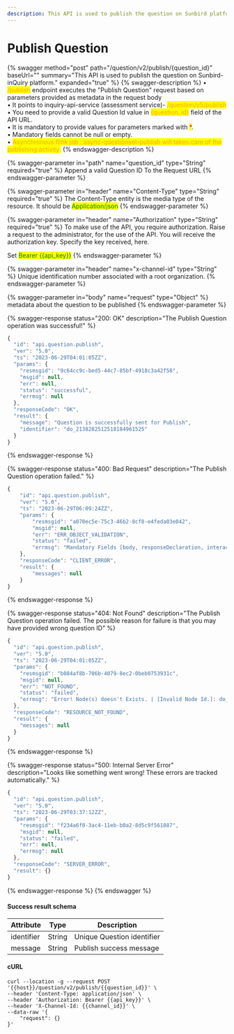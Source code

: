 ```yaml
---
description: This API is used to publish the question on Sunbird platform.
---
```


# Publish Question

{% swagger method="post" path="/question/v2/publish/{question_id}" baseUrl="" summary="This API is used to publish the question on Sunbird-inQuiry platform." expanded="true" %}
{% swagger-description %}
• <mark style="color:orange;">/publish</mark> endpoint executes the "Publish Question" request based on parameters provided       as metadata in the request body\
• It points to inquiry-api-service (assessment service)- <mark style="color:orange;">/question/v5/publish</mark>\
• You need to provide a valid Question Id value in <mark style="color:orange;">{question\_id}</mark> field of the API URL.\
• It is mandatory to provide values for parameters marked with <mark style="color:red;">\*</mark>.\
• Mandatory fields cannot be null or empty.\
• <mark style="color:orange;">Asynchronous flink job : async-questionset-publish will takes care of the publishing activity.</mark>
{% endswagger-description %}

{% swagger-parameter in="path" name="question_id" type="String" required="true" %}
Append a valid Question ID To the Request URL
{% endswagger-parameter %}

{% swagger-parameter in="header" name="Content-Type" type="String" required="true" %}
The Content-Type entity is the media type of the resource. It should be <mark style="color:green;">Application/json</mark>
{% endswagger-parameter %}

{% swagger-parameter in="header" name="Authorization" type="String" required="true" %}
To make use of the API, you require authorization. Raise a request to the administrator, for the use of the API. You will receive the authorization key. Specify the key received, here.

Set <mark style="color:green;">Bearer \{{api\_key\}}</mark>
{% endswagger-parameter %}

{% swagger-parameter in="header" name="x-channel-id" type="String" %}
Unique identification number associated with a root organization.
{% endswagger-parameter %}

{% swagger-parameter in="body" name="request" type="Object" %}
metadata about the question to be published
{% endswagger-parameter %}

{% swagger-response status="200: OK" description="The Publish Question operation was successful!" %}
```javascript
{
  "id": "api.question.publish",
  "ver": "5.0",
  "ts": "2023-06-29T04:01:05ZZ",
  "params": {
    "resmsgid": "9c64cc9c-bed5-44c7-85bf-4918c3a42f58",
    "msgid": null,
    "err": null,
    "status": "successful",
    "errmsg": null
  },
  "responseCode": "OK",
  "result": {
    "message": "Question is successfully sent for Publish",
    "identifier": "do_2138282512518184961525"
  }
}
```
{% endswagger-response %}

{% swagger-response status="400: Bad Request" description="The Publish Question operation failed." %}
```javascript
{
    "id": "api.question.publish",
    "ver": "5.0",
    "ts": "2023-06-29T06:09:24ZZ",
    "params": {
        "resmsgid": "a070ec5e-75c3-46b2-8cf8-e4feda03e042",
        "msgid": null,
        "err": "ERR_OBJECT_VALIDATION",
        "status": "failed",
        "errmsg": "Mandatory Fields [body, responseDeclaration, interactions, outcomeDeclaration] Missing for do_2138282512518184961525"
    },
    "responseCode": "CLIENT_ERROR",
    "result": {
        "messages": null
    }
}
```
{% endswagger-response %}

{% swagger-response status="404: Not Found" description="The Publish Question operation failed. The possible reason for failure is that you may have provided wrong question ID" %}
```javascript
{
  "id": "api.question.publish",
  "ver": "5.0",
  "ts": "2023-06-29T04:01:05ZZ",
  "params": {
    "resmsgid": "b084af8b-706b-4079-8ec2-0beb0753931c",
    "msgid": null,
    "err": "NOT_FOUND",
    "status": "failed",
    "errmsg": "Error! Node(s) doesn't Exists. | [Invalid Node Id.]: do_213828251251818496152"
  },
  "responseCode": "RESOURCE_NOT_FOUND",
  "result": {
    "messages": null
  }
}
```
{% endswagger-response %}

{% swagger-response status="500: Internal Server Error" description="Looks like something went wrong! These errors are tracked automatically." %}
```javascript
{
  "id": "api.question.publish",
  "ver": "5.0",
  "ts": "2023-06-29T03:37:12ZZ",
  "params": {
    "resmsgid": "f234a6f0-3ac4-11eb-b0a2-8d5c9f561887",
    "msgid": null,
    "status": "failed",
    "err": null,
    "errmsg": null
  },
  "responseCode": "SERVER_ERROR",
  "result": {}
}
```
{% endswagger-response %}
{% endswagger %}

#### Success result schema

| Attribute  | Type   | Description                |
| ---------- | ------ | -------------------------- |
| identifier | String | Unique Question identifier |
| message    | String | Publish success message    |

#### cURL

```shell
curl --location -g --request POST '{{host}}/question/v2/publish/{{question_id}}' \
--header 'Content-Type: application/json' \
--header 'Authorization: Bearer {{api_key}}' \
--header 'X-Channel-Id: {{channel_id}}' \
--data-raw '{
    "request": {}
}'
```
